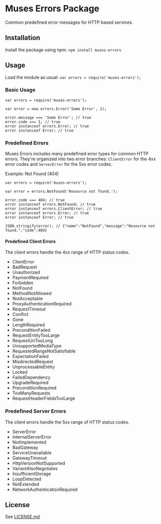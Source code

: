 
# Muses Errors Package

Common predefined error messages for HTTP based services.

## Installation

Install the package using npm: `npm install muses-errors`

## Usage

Load the module as usual: `var errors = require('muses-errors');`

### Basic Usage

```
var errors = require('muses-errors');

var error = new errors.Error('Some Error', 1);

error.message === 'Some Error'; // true
error.code === 1; // true
error instanceof errors.Error; // true
error instanceof Error; // true
```

### Predefined Errors

Muses Errors includes many predefined error types for common HTTP errors. They're organized into two error branches: `ClientError` for the 4xx error codes and `ServerError` for the 5xx error codes.

Example: Not Found (404)

```
var errors = require('muses-errors');

var error = errors.NotFound('Resource not found.');

error.code === 404; // true
error instanceof errors.NotFound; // true
error instanceof errors.ClientError; // true
error instanceof errors.Error; // true
error instanceof Error; // true

JSON.stringify(error); // {"name":"NotFound","message":"Resource not found.","code":404}
```

#### Predefined Client Errors

The client errors handle the 4xx range of HTTP status codes.

* ClientError
* BadRequest
* Unauthorized
* PaymentRequired
* Forbidden
* NotFound
* MethodNotAllowed
* NotAcceptable
* ProxyAuthenticationRequired
* RequestTimeout
* Conflict
* Gone
* LengthRequired
* PreconditionFailed
* RequestEntityTooLarge
* RequestUriTooLong
* UnsupportedMediaType
* RequestedRangeNotSatisfiable
* ExpectationFailed
* MisdirectedRequest
* UnprocessableEntity
* Locked
* FailedDependency
* UpgradeRequired
* PreconditionRequired
* TooManyRequests
* RequestHeaderFieldsTooLarge

### Predefined Server Errors

The client errors handle the 5xx range of HTTP status codes.

* ServerError
* InternalServerError
* NotImplemented
* BadGateway
* ServiceUnavailable
* GatewayTimeout
* HttpVersionNotSupported
* VariantAlsoNegotiates
* InsufficientStorage
* LoopDetected
* NotExtended
* NetworkAuthenticationRequired

## License

See [LICENSE.md](LICENSE.md)
